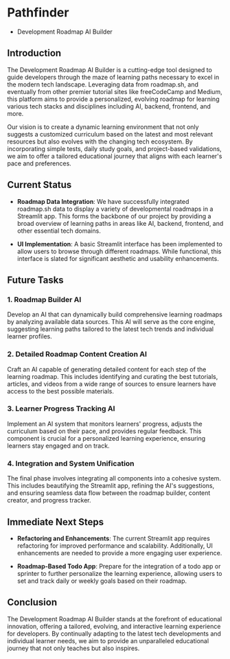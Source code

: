 
# Pathfinder
- Development Roadmap AI Builder

## Introduction

The Development Roadmap AI Builder is a cutting-edge tool designed to guide developers through the maze of learning paths necessary to excel in the modern tech landscape. Leveraging data from roadmap.sh, and eventually from other premier tutorial sites like freeCodeCamp and Medium, this platform aims to provide a personalized, evolving roadmap for learning various tech stacks and disciplines including AI, backend, frontend, and more.

Our vision is to create a dynamic learning environment that not only suggests a customized curriculum based on the latest and most relevant resources but also evolves with the changing tech ecosystem. By incorporating simple tests, daily study goals, and project-based validations, we aim to offer a tailored educational journey that aligns with each learner's pace and preferences.

## Current Status

- **Roadmap Data Integration**: We have successfully integrated roadmap.sh data to display a variety of developmental roadmaps in a Streamlit app. This forms the backbone of our project by providing a broad overview of learning paths in areas like AI, backend, frontend, and other essential tech domains.

- **UI Implementation**: A basic Streamlit interface has been implemented to allow users to browse through different roadmaps. While functional, this interface is slated for significant aesthetic and usability enhancements.

## Future Tasks

### 1. Roadmap Builder AI
Develop an AI that can dynamically build comprehensive learning roadmaps by analyzing available data sources. This AI will serve as the core engine, suggesting learning paths tailored to the latest tech trends and individual learner profiles.

### 2. Detailed Roadmap Content Creation AI
Craft an AI capable of generating detailed content for each step of the learning roadmap. This includes identifying and curating the best tutorials, articles, and videos from a wide range of sources to ensure learners have access to the best possible materials.

### 3. Learner Progress Tracking AI
Implement an AI system that monitors learners' progress, adjusts the curriculum based on their pace, and provides regular feedback. This component is crucial for a personalized learning experience, ensuring learners stay engaged and on track.

### 4. Integration and System Unification
The final phase involves integrating all components into a cohesive system. This includes beautifying the Streamlit app, refining the AI's suggestions, and ensuring seamless data flow between the roadmap builder, content creator, and progress tracker.

## Immediate Next Steps

- **Refactoring and Enhancements**: The current Streamlit app requires refactoring for improved performance and scalability. Additionally, UI enhancements are needed to provide a more engaging user experience.

- **Roadmap-Based Todo App**: Prepare for the integration of a todo app or sprinter to further personalize the learning experience, allowing users to set and track daily or weekly goals based on their roadmap.

## Conclusion

The Development Roadmap AI Builder stands at the forefront of educational innovation, offering a tailored, evolving, and interactive learning experience for developers. By continually adapting to the latest tech developments and individual learner needs, we aim to provide an unparalleled educational journey that not only teaches but also inspires.
